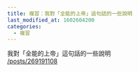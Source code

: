 ```yaml
---
title: 複習：我對「全能的上帝」這句話的一些說明
last_modified_at: 1602604200
categories:
  - 複習
---
```


<p>我對「全能的上帝」這句話的一些說明<br>
<a href="/posts/269191108" target="_blank">/posts/269191108</a></p>

<p>&nbsp;</p>

